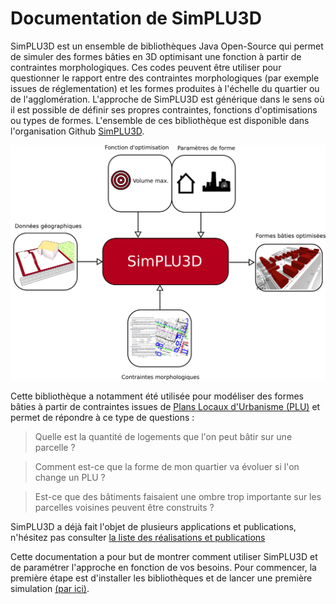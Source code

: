 

# Documentation de SimPLU3D

SimPLU3D est un ensemble de bibliothèques Java Open-Source qui permet de simuler des formes bâties en 3D optimisant une fonction à partir de contraintes morphologiques. Ces codes peuvent être utiliser pour questionner le rapport entre des contraintes morphologiques (par exemple issues de réglementation) et les formes produites à l'échelle du quartier ou de l'agglomération. L'approche de SimPLU3D est générique dans le sens où il est possible de définir ses propres contraintes, fonctions d'optimisations ou types de formes. L'ensemble de ces bibliothèque est disponible dans l'organisation Github [SimPLU3D](https://github.com/SimPLU3D).

![Illustration du principe de SimPLU3D](/img/index.png)

Cette bibliothèque a notamment été utilisée pour modéliser des formes bâties à partir de contraintes issues de [Plans Locaux d'Urbanisme (PLU)](https://fr.wikipedia.org/wiki/Plan_local_d%27urbanisme) et permet de répondre à ce type de questions :
> Quelle est la quantité de logements que l'on peut bâtir sur une parcelle ?

> Comment est-ce que la forme de mon quartier va évoluer si l'on change un PLU  ?

> Est-ce que des bâtiments faisaient une ombre trop importante sur les parcelles voisines peuvent être construits ?

SimPLU3D a déjà fait l'objet de plusieurs applications et publications, n'hésitez pas consulter [la liste des réalisations et publications](bibliographie.md)

Cette documentation a pour but de montrer comment utiliser SimPLU3D et de paramétrer l'approche en fonction de vos besoins. Pour commencer, la première étape est d'installer les bibliothèques et de lancer une première simulation [(par ici)](./begin/intro.md).
